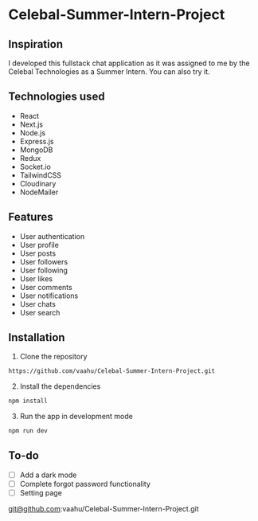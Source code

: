 # Celebal-Summer-Intern-Project
## Inspiration

I developed this fullstack chat application as it was assigned to me by the Celebal Technologies as a Summer Intern.
You can also try it.
## Technologies used

- React
- Next.js
- Node.js
- Express.js
- MongoDB
- Redux
- Socket.io
- TailwindCSS
- Cloudinary
- NodeMailer

## Features

- User authentication
- User profile
- User posts
- User followers
- User following
- User likes
- User comments
- User notifications
- User chats
- User search

## Installation

1. Clone the repository
```bash
https://github.com/vaahu/Celebal-Summer-Intern-Project.git
```
2. Install the dependencies
```bash
npm install
```
3. Run the app in development mode
```bash
npm run dev
```

## To-do

- [ ] Add a dark mode
- [ ] Complete forgot password functionality
- [ ] Setting page

git@github.com:vaahu/Celebal-Summer-Intern-Project.git
